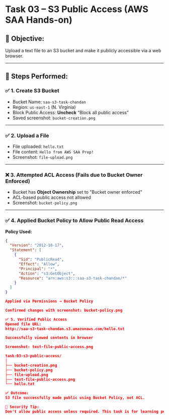 # Task 03 – S3 Public Access (AWS SAA Hands-on)

## 🎯 Objective:
Upload a text file to an S3 bucket and make it publicly accessible via a web browser.

---

## 📌 Steps Performed:

### ✅ 1. Create S3 Bucket
- Bucket Name: `saa-s3-task-chandan`
- Region: `us-east-1` (N. Virginia)
- Block Public Access: **Uncheck** “Block all public access”
- Saved screenshot: `bucket-creation.png`

---

### ✅ 2. Upload a File
- File uploaded: `hello.txt`
- File content: `Hello from AWS SAA Prep!`
- Screenshot: `file-upload.png`

---

### ❌ 3. Attempted ACL Access (Fails due to Bucket Owner Enforced)
- Bucket has **Object Ownership** set to "Bucket owner enforced"
- ACL-based public access not allowed
- Screenshot: `bucket-policy.png`

---

### ✅ 4. Applied Bucket Policy to Allow Public Read Access
**Policy Used:**
```json
{
  "Version": "2012-10-17",
  "Statement": [
    {
      "Sid": "PublicRead",
      "Effect": "Allow",
      "Principal": "*",
      "Action": "s3:GetObject",
      "Resource": "arn:aws:s3:::saa-s3-task-chandan/*"
    }
  ]
}

Applied via Permissions → Bucket Policy

Confirmed changes with screenshot: bucket-policy.png

✅ 5. Verified Public Access
Opened file URL:
http://saa-s3-task-chandan.s3.amazonaws.com/hello.txt

Successfully viewed contents in browser

Screenshot: text-file-public-access.png

task-03-s3-public-access/
│
├── bucket-creation.png
├── bucket-policy.png
├── file-upload.png
├── text-file-public-access.png
└── hello.txt

✅ Outcome:
S3 file successfully made public using Bucket Policy, not ACL.

🔐 Security Tip:
Don't allow public access unless required. This task is for learning purposes only.

